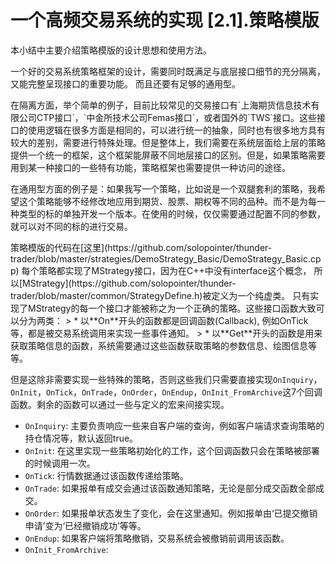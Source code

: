 # 一个高频交易系统的实现 [2.1].策略模版

<div>
<p>本小结中主要介绍策略模版的设计思想和使用方法。</p>
<div>

<div>
<p>一个好的交易系统策略框架的设计，需要同时既满足与底层接口细节的充分隔离，又能完整呈现接口的重要功能。
而且还要有足够的通用型。</p>
<p>在隔离方面，举个简单的例子，目前比较常见的交易接口有`上海期货信息技术有限公司CTP接口`，`中金所技术公司Femas接口`，或者国外的`TWS`接口。这些接口的使用逻辑在很多方面是相同的，可以进行统一的抽象，同时也有很多地方具有较大的差别，需要进行特殊处理。但是整体上，我们需要在系统层面给上层的策略提供一个统一的框架，这个框架能屏蔽不同地层接口的区别。但是，如果策略需要用到某一种接口的一些特有功能，策略框架也需要提供一种访问的途径。</p>
<p>在通用型方面的例子是：如果我写一个策略，比如说是一个双腿套利的策略，我希望这个策略能够不经修改地应用到期货、股票、期权等不同的品种。而不是为每一种类型的标的单独开发一个版本。在使用的时候，仅仅需要通过配置不同的参数，就可以对不同的标的进行交易。</p>
<div>

<div>
策略模版的代码在[这里](https://github.com/solopointer/thunder-trader/blob/master/strategies/DemoStrategy_Basic/DemoStrategy_Basic.cpp)
每个策略都实现了MStrategy接口，因为在C++中没有interface这个概念，
所以[MStrategy](https://github.com/solopointer/thunder-trader/blob/master/common/StrategyDefine.h)被定义为一个纯虚类。
只有实现了MStrategy的每一个接口才能被称之为一个正确的策略。这些接口函数大致可以分为两类：
> * 以**On**开头的函数都是回调函数(Callback), 例如OnTick等，都是被交易系统调用来实现一些事件通知。
> * 以**Get**开头的函数是用来获取策略信息的函数，系统需要通过这些函数获取策略的参数信息、绘图信息等等。

但是这除非需要实现一些特殊的策略，否则这些我们只需要直接实现`OnInquiry`，`OnInit`，`OnTick`，`OnTrade`，`OnOrder`，`OnEndup`，`OnInit_FromArchive`这7个回调函数。剩余的函数可以通过一些与定义的宏来间接实现。

* `OnInquiry`: 主要负责响应一些来自客户端的查询，例如客户端请求查询策略的持仓情况等，默认返回true。
* `OnInit`: 在这里实现一些策略初始化的工作，这个回调函数只会在策略被部署的时候调用一次。
* `OnTick`: 行情数据通过该函数传递给策略。
* `OnTrade`: 如果报单有成交会通过该函数通知策略，无论是部分成交函数全部成交。
* `OnOrder`: 如果报单状态发生了变化，会在这里通知。例如报单由‘已提交撤销申请’变为‘已经撤销成功’等等。
* `OnEndup`: 如果客户端将策略撤销，交易系统会被撤销前调用该函数。
* `OnInit_FromArchive`:
</div>

